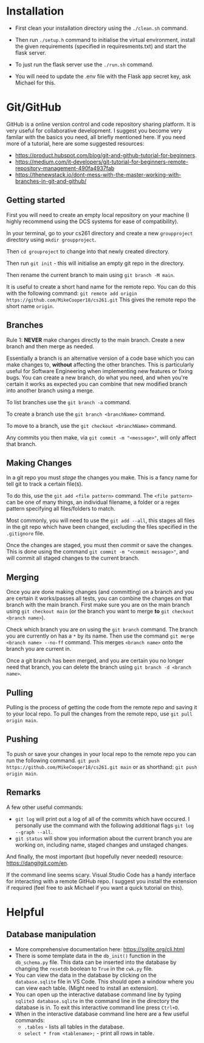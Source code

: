# Installation
- First clean your installation directory using the `./clean.sh` command.
- Then run `./setup.h` command to initialise the virtual environment, install the given requirements (specified in requiresments.txt) and start the flask server.
- To just run the flask server use the `./run.sh` command.

- You will need to update the .env file with the Flask app secret key, ask Michael for this.

# Git/GitHub
GitHub is a online version control and code repository sharing platform. It is very useful for collaborative development. I suggest you become very familar with the basics you need, all briefly mentioned here. If you need more of a tutorial, here are some suggested resources:
- https://product.hubspot.com/blog/git-and-github-tutorial-for-beginners.
- https://medium.com/it-developers/git-tutorial-for-beginners-remote-repository-management-490fa4937fab
- https://thenewstack.io/dont-mess-with-the-master-working-with-branches-in-git-and-github/


## Getting started
First you will need to create an empty local repository on your machine (I highly recommend using the DCS systems for ease of compatibility).

In your terminal, go to your cs261 directory and create a new `groupproject` directory using `mkdir groupproject`.

Then `cd grouproject` to change into that newly created directory.

Then run `git init` - this will initialise an empty git repo in the directory.

Then rename the current branch to main using `git branch -M main`.

It is useful to create a short hand name for the remote repo. You can do this with the following command:
`git remote add origin https://github.com/MikeCooper18/cs261.git`
This gives the remote repo the short name `origin`.


## Branches
Rule 1: **NEVER** make changes directly to the main branch. Create a new branch and then merge as needed.

Essentially a branch is an alternative version of a code base which you can make changes to, **without** affecting the other branches.
This is particularly useful for Software Engineering when implementing new features or fixing bugs. You can create a new branch, do what you need, and when you're certain it works as expected you can combine that new modified branch into another branch using a merge.

To list branches use the `git branch -a` command.


To create a branch use the `git branch <branchName>` command.

To move to a branch, use the `git checkout <branchName>` command.

Any commits you then make, via `git commit -m "<message>"`, will only affect that branch.


## Making Changes
In a git repo you must *stage* the changes you make. This is a fancy name for tell git to track a certain file(s).

To do this, use the `git add <file pattern>` command. The `<file pattern>` can be one of many things, an individual filename, a folder or a regex pattern specifying all files/folders to match.

Most commonly, you will need to use the `git add --all`, this stages all files in the git repo which have been changed, excluding the files specified in the `.gitignore` file.

Once the changes are staged, you must then *commit* or save the changes. This is done using the command `git commit -m "<commit message>"`, and will commit all staged changes to the current branch.


## Merging
Once you are done making changes (and committing) on a branch and you are certain it works/passes all tests, you can combine the changes on that branch with the main branch.
First make sure you are on the main branch using `git checkout main` (or the branch you want to merge **to** `git checkout <branch name>`).

Check which branch you are on using the `git branch` command. The branch you are currently on has a `*` by its name.
Then use the command `git merge <branch name> --no-ff` command. This merges `<branch name>` onto the branch you are current in.

Once a git branch has been merged, and you are certain you no longer need that branch, you can delete the branch using `git branch -d <branch name>`.


## Pulling
Pulling is the process of getting the code from the remote repo and saving it to your local repo.
To pull the changes from the remote repo, use `git pull origin main`.

## Pushing
To push or save your changes in your local repo to the remote repo you can run the following command.
`git push https://github.com/MikeCooper18/cs261.git main`
or as shorthand: `git push origin main`.

## Remarks
A few other useful commands:
- `git log` will print out a log of all of the commits which have occured. I personally use the command with the following additional flags `git log --graph --all`.
- `git status` will show you information about the current branch you are working on, including name, staged changes and unstaged changes.

And finally, the most important (but hopefully never needed) resource: https://dangitgit.com/en.

If the command line seems scary. Visual Studio Code has a handy interface for interacting with a remote GitHub repo. I suggest you install the extension if required (feel free to ask Michael if you want a quick tutorial on this).



# Helpful
## Database manipulation
- More comprehensive documentation here: https://sqlite.org/cli.html
- There is some template data in the `db_init()` function in the `db_schema.py` file. This data can be inserted into the database by changing the `resetdb` boolean to `True` in the `cwk.py` file.
- You can view the data in the database by clicking on the `database.sqlite` file in VS Code. This should open a window where you can view each table. (Might need to install an extension).
- You can open up the interactive database command line by typing `sqlite3 database.sqlite` in the command line in the directory the database is in. To exit this interactive command line press `Ctrl+D`.
- When in the interactive database command line here are a few useful commands:
  - `.tables` - lists all tables in the database.
  - `select * from <tablename>;` - print all rows in table.